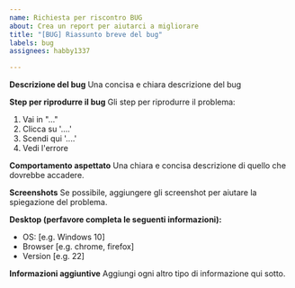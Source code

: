 ```yaml
---
name: Richiesta per riscontro BUG
about: Crea un report per aiutarci a migliorare
title: "[BUG] Riassunto breve del bug"
labels: bug
assignees: habby1337

---
```


**Descrizione del bug**
Una concisa e chiara descrizione del bug

**Step per riprodurre il bug**
Gli step per riprodurre il problema:
1. Vai in "..."
2. Clicca su '....'
3. Scendi qui  '....'
4. Vedi l'errore

**Comportamento aspettato**
Una chiara e concisa descrizione di quello che dovrebbe accadere.

**Screenshots**
Se possibile, aggiungere gli screenshot per aiutare la spiegazione del problema.

**Desktop (perfavore completa le seguenti informazioni):**
 - OS: [e.g. Windows 10]
 - Browser [e.g. chrome, firefox]
 - Version [e.g. 22]

**Informazioni aggiuntive**
Aggiungi ogni altro tipo di informazione qui sotto.
